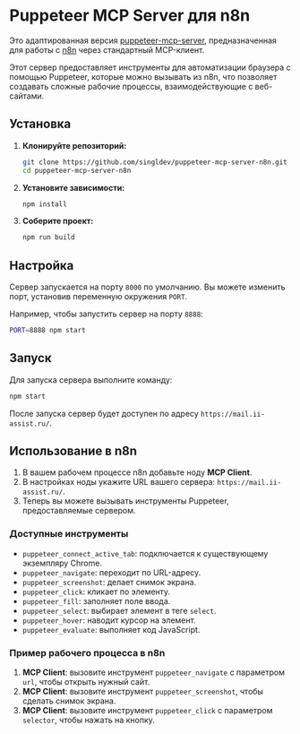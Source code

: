 # Puppeteer MCP Server для n8n

Это адаптированная версия [puppeteer-mcp-server](https://github.com/merajmehrabi/puppeteer-mcp-server), предназначенная для работы с [n8n](https://n8n.io/) через стандартный MCP-клиент.

Этот сервер предоставляет инструменты для автоматизации браузера с помощью Puppeteer, которые можно вызывать из n8n, что позволяет создавать сложные рабочие процессы, взаимодействующие с веб-сайтами.

## Установка

1.  **Клонируйте репозиторий:**
    ```bash
    git clone https://github.com/singldev/puppeteer-mcp-server-n8n.git
    cd puppeteer-mcp-server-n8n
    ```

2.  **Установите зависимости:**
    ```bash
    npm install
    ```

3.  **Соберите проект:**
    ```bash
    npm run build
    ```

## Настройка

Сервер запускается на порту `8000` по умолчанию. Вы можете изменить порт, установив переменную окружения `PORT`.

Например, чтобы запустить сервер на порту `8888`:
```bash
PORT=8888 npm start
```


## Запуск

Для запуска сервера выполните команду:
```bash
npm start
```

После запуска сервер будет доступен по адресу `https://mail.ii-assist.ru/`.

## Использование в n8n

1.  В вашем рабочем процессе n8n добавьте ноду **MCP Client**.
2.  В настройках ноды укажите URL вашего сервера: `https://mail.ii-assist.ru/`.
3.  Теперь вы можете вызывать инструменты Puppeteer, предоставляемые сервером.

### Доступные инструменты

*   `puppeteer_connect_active_tab`: подключается к существующему экземпляру Chrome.
*   `puppeteer_navigate`: переходит по URL-адресу.
*   `puppeteer_screenshot`: делает снимок экрана.
*   `puppeteer_click`: кликает по элементу.
*   `puppeteer_fill`: заполняет поле ввода.
*   `puppeteer_select`: выбирает элемент в теге `select`.
*   `puppeteer_hover`: наводит курсор на элемент.
*   `puppeteer_evaluate`: выполняет код JavaScript.

### Пример рабочего процесса в n8n

1.  **MCP Client**: вызовите инструмент `puppeteer_navigate` с параметром `url`, чтобы открыть нужный сайт.
2.  **MCP Client**: вызовите инструмент `puppeteer_screenshot`, чтобы сделать снимок экрана.
3.  **MCP Client**: вызовите инструмент `puppeteer_click` с параметром `selector`, чтобы нажать на кнопку.
